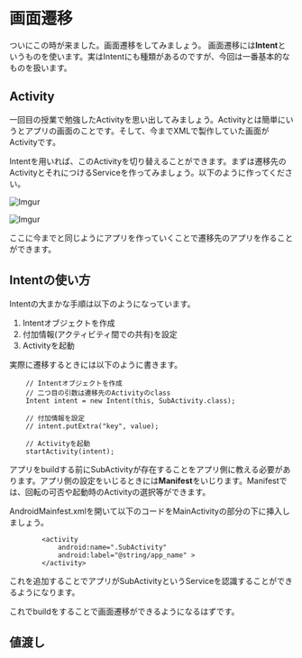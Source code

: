 # 画面遷移
ついにこの時が来ました。画面遷移をしてみましょう。
画面遷移には**Intent**というものを使います。実はIntentにも種類があるのですが、今回は一番基本的なものを扱います。

## Activity
一回目の授業で勉強したActivityを思い出してみましょう。Activityとは簡単にいうとアプリの画面のことです。そして、今までXMLで製作していた画面がActivityです。

Intentを用いれば、このActivityを切り替えることができます。まずは遷移先のActivityとそれにつけるServiceを作ってみましょう。以下のように作ってください。


![Imgur](https://i.imgur.com/Oby0PRo.png)

![Imgur](https://i.imgur.com/iupYK7j.png)

ここに今までと同じようにアプリを作っていくことで遷移先のアプリを作ることができます。

## Intentの使い方
Intentの大まかな手順は以下のようになっています。

1. Intentオブジェクトを作成
2. 付加情報(アクティビティ間での共有)を設定
3. Activityを起動
   
実際に遷移するときには以下のように書きます。

```java:main.java(一部)
    // Intentオブジェクトを作成
    // 二つ目の引数は遷移先のActivityのclass
    Intent intent = new Intent(this, SubActivity.class);

    // 付加情報を設定
    // intent.putExtra("key", value);

    // Activityを起動
    startActivity(intent);
```

アプリをbuildする前にSubActivityが存在することをアプリ側に教える必要があります。アプリ側の設定をいじるときには**Manifest**をいじります。Manifestでは、回転の可否や起動時のActivityの選択等ができます。

AndroidMainfest.xmlを開いて以下のコードをMainActivityの部分の下に挿入しましょう。

```xml:main.java(一部)
        <activity
            android:name=".SubActivity"
            android:label="@string/app_name" >
        </activity>
```

これを追加することでアプリがSubActivityというServiceを認識することができるようになります。

これでbuildをすることで画面遷移ができるようになるはずです。

## 値渡し
